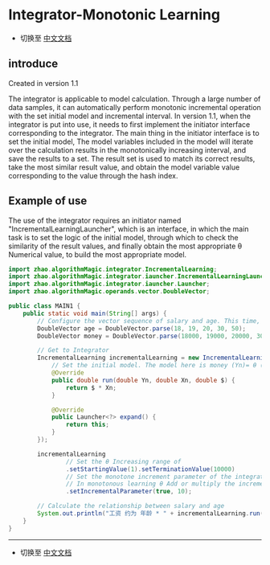 # Integrator-Monotonic Learning

- 切换至 [中文文档](https://github.com/BeardedManZhao/algorithmStar/blob/main/KnowledgeDocument/Integrator%20Monotonic%20Learning-Chinese.md)

## introduce

Created in version 1.1

The integrator is applicable to model calculation. Through a large number of data samples, it can automatically perform
monotonic incremental operation with the set initial model and incremental interval. In version 1.1, when the integrator
is put into use, it needs to first implement the initiator interface corresponding to the integrator. The main thing in
the initiator interface is to set the initial model, The model variables included in the model will iterate over the
calculation results in the monotonically increasing interval, and save the results to a set. The result set is used to
match its correct results, take the most similar result value, and obtain the model variable value corresponding to the
value through the hash index.

## Example of use

The use of the integrator requires an initiator named "IncrementalLearningLauncher", which is an interface, in which the
main task is to set the logic of the initial model, through which to check the similarity of the result values, and
finally obtain the most appropriate θ Numerical value, to build the most appropriate model.

```java
import zhao.algorithmMagic.integrator.IncrementalLearning;
import zhao.algorithmMagic.integrator.iauncher.IncrementalLearningLauncher;
import zhao.algorithmMagic.integrator.iauncher.Launcher;
import zhao.algorithmMagic.operands.vector.DoubleVector;

public class MAIN1 {
    public static void main(String[] args) {
        // Configure the vector sequence of salary and age. This time, we will find the relationship between money and age
        DoubleVector age = DoubleVector.parse(18, 19, 20, 30, 50);
        DoubleVector money = DoubleVector.parse(18000, 19000, 20000, 30000, 50000);

        // Get to Integrator
        IncrementalLearning incrementalLearning = new IncrementalLearning("A", new IncrementalLearningLauncher() {
            // Set the initial model. The model here is money (Yn)= θ ($) * age (Xn) θ Is the protagonist of monotonic computation
            @Override
            public double run(double Yn, double Xn, double $) {
                return $ * Xn;
            }

            @Override
            public Launcher<?> expand() {
                return this;
            }
        });

        incrementalLearning
                // Set the θ Increasing range of
                .setStartingValue(1).setTerminationValue(10000)
                // Set the monotone increment parameter of the integrator. The first parameter is the increment mode (use equal difference increment (false) or equal proportion increment (true)). The second parameter is the increment step.
                // In monotonous learning θ Add or multiply the incremental step value for incremental learning
                .setIncrementalParameter(true, 10);

        // Calculate the relationship between salary and age
        System.out.println("工资 约为 年龄 * " + incrementalLearning.run(money, age));
    }
}
```

<hr>

- 切换至 [中文文档](https://github.com/BeardedManZhao/algorithmStar/blob/main/KnowledgeDocument/Integrator%20Monotonic%20Learning-Chinese.md)
